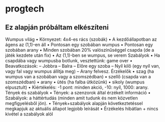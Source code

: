 # progtech
Ez alapján próbáltam elkészíteni
------------------------------------------------------
Wumpus világ
• Környezet: 4x4-es rács (szobák)
• A kezdőállapotban az ágens az (1,1)-en áll
• Pontosan egy szobában wumpus
• Pontosan egy szobában arany
• Minden szobában 20%
valószínűséggel csapda (de a játék
kezdete után fix)
• Az (1,1)-ben se wumpus, se verem
Szabályok
• Ha csapdába vagy wumpusba
botlunk, vesztettünk: game over
• Beavatkozások:
– Jobbra
– Balra
– Előre egy szoba
– Nyíl kilő (egy nyíl van, vagy fal vagy
wumpus állítja meg)
– Arany felvesz.
Érzékelők
• szag (ha wumpus van a szobában vagy
a szomszédban)
• szellő (csapda van a szomszédban)
• arany
• ütés (ha falba ütközünk)
• sikoly (wumpus elpusztult)
• Kiértékelés: -1 pont: minden akció, -10:
nyíl, 1000: arany.
Tények és szabályok
• Tények: a szenzorok által érzékelt információ
• Szabályok: a háttértudás (minden
amit tudunk és nem közvetlen
megfigyelésből jön).
• Tények+szabályok alapján
következtetéssel megkapjuk az
aktuális állapot legjobb leírását
• Érzékelés hibátlan + nincs kivétel a
szabályok alól
